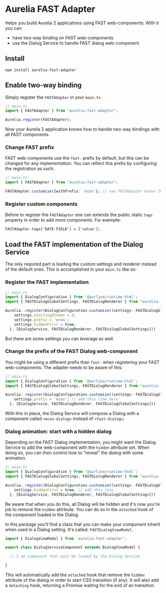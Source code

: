 # Aurelia FAST Adapter

Helps you build Aurelia 2 applications using FAST web-components. With it you can:

* have two-way binding on FAST web-components
* use the Dialog Service to handle FAST dialog web-component

## Install

```shell
npm install aurelia-fast-adapter
```

## Enable two-way binding

Simply register the `FASTAdapter` in your `main.ts`

```ts
// main.ts
import { FASTAdapter } from "aurelia-fast-adapter";

Aurelia.register(FASTAdapter);
```

Now your Aurelia 2 application knows how to handle two-way bindings with all FAST components.

### Change FAST prefix

FAST web-components use the `fast-` prefix by default, but this can be changed for any implementation. You can reflect this prefix by configuring the registration as such:

```ts
// main.ts
import { FASTAdapter } from "aurelia-fast-adapter";

FASTAdapter.customize({withPrefix: 'ecos'}; // now FASTAdapter knows that your components use a different prefix, `ecos-` here
```

### Register custom components

Before to register the `FASTAdapter` one can extends the public static `tags` property in order to add more components. For exemple:

```
FASTAdapter.tags['DATE-FIELD'] = ['value'];
```

## Load the FAST implementation of the Dialog Service

The only required part is loading the custom settings and renderer instead of the default ones. This is accomplished in your `main.ts` like so:

### Register the FAST implementation

```ts
// main.ts
import { DialogConfiguration } from '@aurliea/runtime-html';
import { FASTDialogGlobalSettings, FASTDialogRenderer } from "aurelia-fast-adapter";

Aurelia..register(DialogConfiguration.customize((settings: FASTDialogGlobalSettings) => {
    settings.startingZIndex = 3;
    settings.prefix = 'ecos';
    settings.hiddenFirst = true;
  }, [DialogService, FASTDialogRenderer, FASTDialogGlobalSettings]))
```

But there are some settings you can leverage as well:

### Change the prefix of the FAST Dialog web-component

You might be using a different prefix than `fast-` when registering your FAST web-components. The adapter needs to be aware of this:

```ts
// main.ts
import { DialogConfiguration } from '@aurliea/runtime-html';
import { FASTDialogGlobalSettings, FASTDialogRenderer } from "aurelia-fast-adapter";

Aurelia..register(DialogConfiguration.customize((settings: FASTDialogGlobalSettings) => {
    settings.prefix = 'ecos'; // add this line here
  }, [DialogService, FASTDialogRenderer, FASTDialogGlobalSettings]))
```

With this in place, the Dialog Service will compose a Dialog with a component called `<ecos-dialog>` instead of `<fast-dialog>`;

### Dialog animation: start with a hidden dialog

Depending on the FAST Dialog implementation, you might want the Dialog Service to add the web-component with the `hidden` attribute set. When doing so, you can then control how to "reveal" the dialog with some animation.

```ts
// main.ts
import { DialogConfiguration } from '@aurliea/runtime-html';
import { FASTDialogGlobalSettings, FASTDialogRenderer } from "aurelia-fast-adapter";

Aurelia..register(DialogConfiguration.customize((settings: FASTDialogGlobalSettings) => {
    settings.hiddenFirst = true; // add this line
  }, [DialogService, FASTDialogRenderer, FASTDialogGlobalSettings]))
```

Be aware that when you do this, all Dialog will be hidden and it's now you're job to remove the `hidden` attribute. You can do so in the `attached` hook of the component loaded in the Dialog.

In this package you'll find a class that you can make your component inherit when used in a Dialog setting. It's called: `FASTDialogViewModel`. 

```ts
import { DialogViewModel } from 'aurelia-fast-adapter';

export class DialogServiceComponent extends DialogViewModel {

  // I am component that must be loaded by the Dialog Service

}
```

This will automatically add the `attached` hook that remove the `hidden` attribute of the dialog in order to start CSS transition (if any). It will also add a `detaching` hook, returning a Promise waiting for the end of an transition.